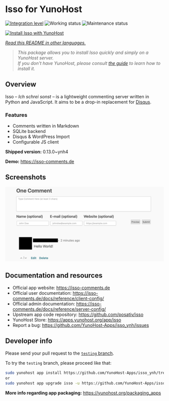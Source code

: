 <!--
N.B.: This README was automatically generated by <https://github.com/YunoHost/apps/tree/master/tools/readme_generator>
It shall NOT be edited by hand.
-->

# Isso for YunoHost

[![Integration level](https://dash.yunohost.org/integration/isso.svg)](https://ci-apps.yunohost.org/ci/apps/isso/) ![Working status](https://ci-apps.yunohost.org/ci/badges/isso.status.svg) ![Maintenance status](https://ci-apps.yunohost.org/ci/badges/isso.maintain.svg)

[![Install Isso with YunoHost](https://install-app.yunohost.org/install-with-yunohost.svg)](https://install-app.yunohost.org/?app=isso)

*[Read this README in other languages.](./ALL_README.md)*

> *This package allows you to install Isso quickly and simply on a YunoHost server.*  
> *If you don't have YunoHost, please consult [the guide](https://yunohost.org/install) to learn how to install it.*

## Overview

Isso – *Ich schrei sonst* – is a lightweight commenting server written in Python and JavaScript. It aims to be a drop-in replacement for
[Disqus](http://disqus.com).

### Features

- Comments written in Markdown
- SQLite backend
- Disqus & WordPress Import
- Configurable JS client 

**Shipped version:** 0.13.0~ynh4

**Demo:** <https://isso-comments.de>

## Screenshots

![Screenshot of Isso](./doc/screenshots/example.jpg)

## Documentation and resources

- Official app website: <https://isso-comments.de>
- Official user documentation: <https://isso-comments.de/docs/reference/client-config/>
- Official admin documentation: <https://isso-comments.de/docs/reference/server-config/>
- Upstream app code repository: <https://github.com/posativ/isso>
- YunoHost Store: <https://apps.yunohost.org/app/isso>
- Report a bug: <https://github.com/YunoHost-Apps/isso_ynh/issues>

## Developer info

Please send your pull request to the [`testing` branch](https://github.com/YunoHost-Apps/isso_ynh/tree/testing).

To try the `testing` branch, please proceed like that:

```bash
sudo yunohost app install https://github.com/YunoHost-Apps/isso_ynh/tree/testing --debug
or
sudo yunohost app upgrade isso -u https://github.com/YunoHost-Apps/isso_ynh/tree/testing --debug
```

**More info regarding app packaging:** <https://yunohost.org/packaging_apps>
